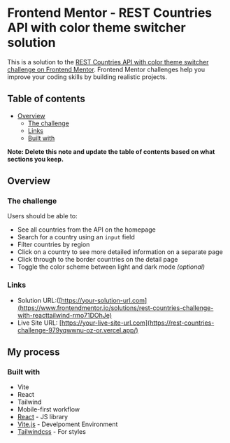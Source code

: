 # Frontend Mentor - REST Countries API with color theme switcher solution

This is a solution to the [REST Countries API with color theme switcher challenge on Frontend Mentor](https://www.frontendmentor.io/challenges/rest-countries-api-with-color-theme-switcher-5cacc469fec04111f7b848ca). Frontend Mentor challenges help you improve your coding skills by building realistic projects.

## Table of contents

- [Overview](#overview)
  - [The challenge](#the-challenge)
  - [Links](#links)
  - [Built with](#built-with)

**Note: Delete this note and update the table of contents based on what sections you keep.**

## Overview

### The challenge

Users should be able to:

- See all countries from the API on the homepage
- Search for a country using an `input` field
- Filter countries by region
- Click on a country to see more detailed information on a separate page
- Click through to the border countries on the detail page
- Toggle the color scheme between light and dark mode _(optional)_

### Links

- Solution URL:([https://your-solution-url.com](https://www.frontendmentor.io/solutions/rest-countries-challenge-with-reacttailwind-rmo71DOhJe)
- Live Site URL: [https://your-live-site-url.com](https://rest-countries-challenge-979yqwwnu-oz-or.vercel.app/)

## My process

### Built with

- Vite
- React
- Tailwind
- Mobile-first workflow
- [React](https://reactjs.org/) - JS library
- [Vite.js](https://vitejs.dev/) - Develpoment Environment
- [Tailwindcss](https://tailwindcss.com/) - For styles
